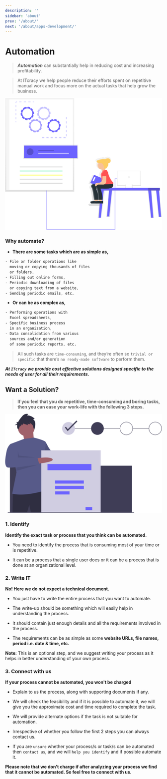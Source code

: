 ```yaml
---
description: ''
sidebar: 'about'
prev: '/about/'
next: '/about/apps-development/'
---
```


# Automation

> ***Automation*** can substantially help in reducing cost and increasing profitability.

> At ITcracy we help people reduce their efforts spent on repetitive manual work and focus more on the actual tasks that help grow the business.

![Automation](../../src/assets/automation_hero.svg)

### Why automate?

- **There are some tasks which are as simple as,**

```css
- File or folder operations like
  moving or copying thousands of files
  or folders,
- Filling out online forms,
- Periodic downloading of files
  or copying text from a website,
- Sending periodic emails, etc.
```

- **Or can be as complex as,**
```css
- Performing operations with
  Excel spreadsheets,
- Specific business process
  in an organization,
- Data consolidation from various
  sources and/or generation
  of some periodic reports, etc.
```

> All such tasks are `time-consuming`, and they’re often so `trivial or specific` that there’s `no ready-made software` to perform them.


***At `ITcracy` we provide cost effective solutions designed specific to the needs of user for all their requirements.***

## Want a Solution?
> **If you feel that you do repetitive, time-consuming and boring tasks, then you can ease your work-life with the following 3 steps.**

![Repetitive Process](../../src/assets/automation_steps.svg)

### 1. Identify

**Identify the exact task or process that you think can be automated.**

- You need to identify the process that is consuming most of your time or is repetitive.

- It can be a process that a single user does or it can be a process that is done at an organizational level.

### 2. Write IT

**No! Here we do not expect a technical document.**

- You just have to write the entire process that you want to automate.

- The write-up should be something which will easily help in understanding the process.

- It should contain just enough details and all the requirements involved in the process.

- The requirements can be as simple as some **website URLs, file names, period i.e. date & time, etc.**


**Note:** This is an optional step, and we suggest writing your process as it helps in better understanding of your own process.

### 3. Connect with us

**If your process cannot be automated, you won't be charged**

- Explain to us the process, along with supporting documents if any.

- We will check the feasibility and if it is possible to automate it, we will give you the approximate cost and time required to complete the task.

- We will provide alternate options if the task is not suitable for automation.

- Irrespective of whether you follow the first 2 steps you can always contact us.

- If you are `unsure` whether your process/s or task/s can be automated then `contact us`, and we will `help you identify` and if possible automate it.

**Please note that we don't charge if after analyzing your process we find that it cannot be automated. So feel free to connect with us.**

